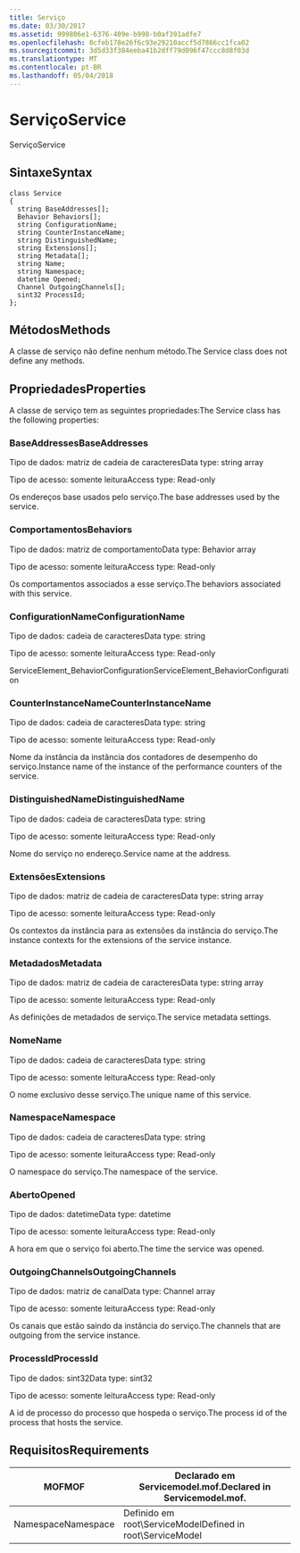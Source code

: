 ```yaml
---
title: Serviço
ms.date: 03/30/2017
ms.assetid: 999806e1-6376-409e-b998-b0af391adfe7
ms.openlocfilehash: 0cfeb178e26f6c93e29210accf5d7866cc1fca02
ms.sourcegitcommit: 3d5d33f384eeba41b2dff79d096f47ccc8d8f03d
ms.translationtype: MT
ms.contentlocale: pt-BR
ms.lasthandoff: 05/04/2018
---
```

# <a name="service"></a><span data-ttu-id="c3532-102">Serviço</span><span class="sxs-lookup"><span data-stu-id="c3532-102">Service</span></span>
<span data-ttu-id="c3532-103">Serviço</span><span class="sxs-lookup"><span data-stu-id="c3532-103">Service</span></span>  
  
## <a name="syntax"></a><span data-ttu-id="c3532-104">Sintaxe</span><span class="sxs-lookup"><span data-stu-id="c3532-104">Syntax</span></span>  
  
```  
class Service  
{  
  string BaseAddresses[];  
  Behavior Behaviors[];  
  string ConfigurationName;  
  string CounterInstanceName;  
  string DistinguishedName;  
  string Extensions[];  
  string Metadata[];  
  string Name;  
  string Namespace;  
  datetime Opened;  
  Channel OutgoingChannels[];  
  sint32 ProcessId;  
};  
```  
  
## <a name="methods"></a><span data-ttu-id="c3532-105">Métodos</span><span class="sxs-lookup"><span data-stu-id="c3532-105">Methods</span></span>  
 <span data-ttu-id="c3532-106">A classe de serviço não define nenhum método.</span><span class="sxs-lookup"><span data-stu-id="c3532-106">The Service class does not define any methods.</span></span>  
  
## <a name="properties"></a><span data-ttu-id="c3532-107">Propriedades</span><span class="sxs-lookup"><span data-stu-id="c3532-107">Properties</span></span>  
 <span data-ttu-id="c3532-108">A classe de serviço tem as seguintes propriedades:</span><span class="sxs-lookup"><span data-stu-id="c3532-108">The Service class has the following properties:</span></span>  
  
### <a name="baseaddresses"></a><span data-ttu-id="c3532-109">BaseAddresses</span><span class="sxs-lookup"><span data-stu-id="c3532-109">BaseAddresses</span></span>  
 <span data-ttu-id="c3532-110">Tipo de dados: matriz de cadeia de caracteres</span><span class="sxs-lookup"><span data-stu-id="c3532-110">Data type: string array</span></span>  
  
 <span data-ttu-id="c3532-111">Tipo de acesso: somente leitura</span><span class="sxs-lookup"><span data-stu-id="c3532-111">Access type: Read-only</span></span>  
  
 <span data-ttu-id="c3532-112">Os endereços base usados pelo serviço.</span><span class="sxs-lookup"><span data-stu-id="c3532-112">The base addresses used by the service.</span></span>  
  
### <a name="behaviors"></a><span data-ttu-id="c3532-113">Comportamentos</span><span class="sxs-lookup"><span data-stu-id="c3532-113">Behaviors</span></span>  
 <span data-ttu-id="c3532-114">Tipo de dados: matriz de comportamento</span><span class="sxs-lookup"><span data-stu-id="c3532-114">Data type: Behavior array</span></span>  
  
 <span data-ttu-id="c3532-115">Tipo de acesso: somente leitura</span><span class="sxs-lookup"><span data-stu-id="c3532-115">Access type: Read-only</span></span>  
  
 <span data-ttu-id="c3532-116">Os comportamentos associados a esse serviço.</span><span class="sxs-lookup"><span data-stu-id="c3532-116">The behaviors associated with this service.</span></span>  
  
### <a name="configurationname"></a><span data-ttu-id="c3532-117">ConfigurationName</span><span class="sxs-lookup"><span data-stu-id="c3532-117">ConfigurationName</span></span>  
 <span data-ttu-id="c3532-118">Tipo de dados: cadeia de caracteres</span><span class="sxs-lookup"><span data-stu-id="c3532-118">Data type: string</span></span>  
  
 <span data-ttu-id="c3532-119">Tipo de acesso: somente leitura</span><span class="sxs-lookup"><span data-stu-id="c3532-119">Access type: Read-only</span></span>  
  
 <span data-ttu-id="c3532-120">ServiceElement_BehaviorConfiguration</span><span class="sxs-lookup"><span data-stu-id="c3532-120">ServiceElement_BehaviorConfiguration</span></span>  
  
### <a name="counterinstancename"></a><span data-ttu-id="c3532-121">CounterInstanceName</span><span class="sxs-lookup"><span data-stu-id="c3532-121">CounterInstanceName</span></span>  
 <span data-ttu-id="c3532-122">Tipo de dados: cadeia de caracteres</span><span class="sxs-lookup"><span data-stu-id="c3532-122">Data type: string</span></span>  
  
 <span data-ttu-id="c3532-123">Tipo de acesso: somente leitura</span><span class="sxs-lookup"><span data-stu-id="c3532-123">Access type: Read-only</span></span>  
  
 <span data-ttu-id="c3532-124">Nome da instância da instância dos contadores de desempenho do serviço.</span><span class="sxs-lookup"><span data-stu-id="c3532-124">Instance name of the instance of the performance counters of the service.</span></span>  
  
### <a name="distinguishedname"></a><span data-ttu-id="c3532-125">DistinguishedName</span><span class="sxs-lookup"><span data-stu-id="c3532-125">DistinguishedName</span></span>  
 <span data-ttu-id="c3532-126">Tipo de dados: cadeia de caracteres</span><span class="sxs-lookup"><span data-stu-id="c3532-126">Data type: string</span></span>  
  
 <span data-ttu-id="c3532-127">Tipo de acesso: somente leitura</span><span class="sxs-lookup"><span data-stu-id="c3532-127">Access type: Read-only</span></span>  
  
 <span data-ttu-id="c3532-128">Nome do serviço no endereço.</span><span class="sxs-lookup"><span data-stu-id="c3532-128">Service name at the address.</span></span>  
  
### <a name="extensions"></a><span data-ttu-id="c3532-129">Extensões</span><span class="sxs-lookup"><span data-stu-id="c3532-129">Extensions</span></span>  
 <span data-ttu-id="c3532-130">Tipo de dados: matriz de cadeia de caracteres</span><span class="sxs-lookup"><span data-stu-id="c3532-130">Data type: string array</span></span>  
  
 <span data-ttu-id="c3532-131">Tipo de acesso: somente leitura</span><span class="sxs-lookup"><span data-stu-id="c3532-131">Access type: Read-only</span></span>  
  
 <span data-ttu-id="c3532-132">Os contextos da instância para as extensões da instância do serviço.</span><span class="sxs-lookup"><span data-stu-id="c3532-132">The instance contexts for the extensions of the service instance.</span></span>  
  
### <a name="metadata"></a><span data-ttu-id="c3532-133">Metadados</span><span class="sxs-lookup"><span data-stu-id="c3532-133">Metadata</span></span>  
 <span data-ttu-id="c3532-134">Tipo de dados: matriz de cadeia de caracteres</span><span class="sxs-lookup"><span data-stu-id="c3532-134">Data type: string array</span></span>  
  
 <span data-ttu-id="c3532-135">Tipo de acesso: somente leitura</span><span class="sxs-lookup"><span data-stu-id="c3532-135">Access type: Read-only</span></span>  
  
 <span data-ttu-id="c3532-136">As definições de metadados de serviço.</span><span class="sxs-lookup"><span data-stu-id="c3532-136">The service metadata settings.</span></span>  
  
### <a name="name"></a><span data-ttu-id="c3532-137">Nome</span><span class="sxs-lookup"><span data-stu-id="c3532-137">Name</span></span>  
 <span data-ttu-id="c3532-138">Tipo de dados: cadeia de caracteres</span><span class="sxs-lookup"><span data-stu-id="c3532-138">Data type: string</span></span>  
  
 <span data-ttu-id="c3532-139">Tipo de acesso: somente leitura</span><span class="sxs-lookup"><span data-stu-id="c3532-139">Access type: Read-only</span></span>  
  
 <span data-ttu-id="c3532-140">O nome exclusivo desse serviço.</span><span class="sxs-lookup"><span data-stu-id="c3532-140">The unique name of this service.</span></span>  
  
### <a name="namespace"></a><span data-ttu-id="c3532-141">Namespace</span><span class="sxs-lookup"><span data-stu-id="c3532-141">Namespace</span></span>  
 <span data-ttu-id="c3532-142">Tipo de dados: cadeia de caracteres</span><span class="sxs-lookup"><span data-stu-id="c3532-142">Data type: string</span></span>  
  
 <span data-ttu-id="c3532-143">Tipo de acesso: somente leitura</span><span class="sxs-lookup"><span data-stu-id="c3532-143">Access type: Read-only</span></span>  
  
 <span data-ttu-id="c3532-144">O namespace do serviço.</span><span class="sxs-lookup"><span data-stu-id="c3532-144">The namespace of the service.</span></span>  
  
### <a name="opened"></a><span data-ttu-id="c3532-145">Aberto</span><span class="sxs-lookup"><span data-stu-id="c3532-145">Opened</span></span>  
 <span data-ttu-id="c3532-146">Tipo de dados: datetime</span><span class="sxs-lookup"><span data-stu-id="c3532-146">Data type: datetime</span></span>  
  
 <span data-ttu-id="c3532-147">Tipo de acesso: somente leitura</span><span class="sxs-lookup"><span data-stu-id="c3532-147">Access type: Read-only</span></span>  
  
 <span data-ttu-id="c3532-148">A hora em que o serviço foi aberto.</span><span class="sxs-lookup"><span data-stu-id="c3532-148">The time the service was opened.</span></span>  
  
### <a name="outgoingchannels"></a><span data-ttu-id="c3532-149">OutgoingChannels</span><span class="sxs-lookup"><span data-stu-id="c3532-149">OutgoingChannels</span></span>  
 <span data-ttu-id="c3532-150">Tipo de dados: matriz de canal</span><span class="sxs-lookup"><span data-stu-id="c3532-150">Data type: Channel array</span></span>  
  
 <span data-ttu-id="c3532-151">Tipo de acesso: somente leitura</span><span class="sxs-lookup"><span data-stu-id="c3532-151">Access type: Read-only</span></span>  
  
 <span data-ttu-id="c3532-152">Os canais que estão saindo da instância do serviço.</span><span class="sxs-lookup"><span data-stu-id="c3532-152">The channels that are outgoing from the service instance.</span></span>  
  
### <a name="processid"></a><span data-ttu-id="c3532-153">ProcessId</span><span class="sxs-lookup"><span data-stu-id="c3532-153">ProcessId</span></span>  
 <span data-ttu-id="c3532-154">Tipo de dados: sint32</span><span class="sxs-lookup"><span data-stu-id="c3532-154">Data type: sint32</span></span>  
  
 <span data-ttu-id="c3532-155">Tipo de acesso: somente leitura</span><span class="sxs-lookup"><span data-stu-id="c3532-155">Access type: Read-only</span></span>  
  
 <span data-ttu-id="c3532-156">A id de processo do processo que hospeda o serviço.</span><span class="sxs-lookup"><span data-stu-id="c3532-156">The process id of the process that hosts the service.</span></span>  
  
## <a name="requirements"></a><span data-ttu-id="c3532-157">Requisitos</span><span class="sxs-lookup"><span data-stu-id="c3532-157">Requirements</span></span>  
  
|<span data-ttu-id="c3532-158">MOF</span><span class="sxs-lookup"><span data-stu-id="c3532-158">MOF</span></span>|<span data-ttu-id="c3532-159">Declarado em Servicemodel.mof.</span><span class="sxs-lookup"><span data-stu-id="c3532-159">Declared in Servicemodel.mof.</span></span>|  
|---------|-----------------------------------|  
|<span data-ttu-id="c3532-160">Namespace</span><span class="sxs-lookup"><span data-stu-id="c3532-160">Namespace</span></span>|<span data-ttu-id="c3532-161">Definido em root\ServiceModel</span><span class="sxs-lookup"><span data-stu-id="c3532-161">Defined in root\ServiceModel</span></span>|
